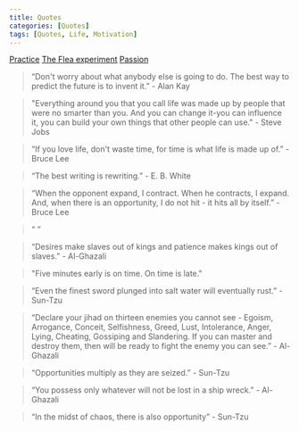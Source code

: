 ```yaml
---
title: Quotes
categories: [Quotes]
tags: [Quotes, Life, Motivation] 
---
```

[Practice](/vid/practice.mp4) [The Flea experiment](/vid/fleas.mp4) [Passion](/vid/passion.mp4)


> “Don't worry about what anybody else is going to do. The best way to predict the future is to invent it.” - Alan Kay

> "Everything around you that you call life was made up by people that were no smarter than you. And you can change it-you can influence it, you can build your own things that other people can use." - Steve Jobs

> “If you love life, don't waste time, for time is what life is made up of.” - Bruce Lee


> “The best writing is rewriting.” - E. B. White

> “When the opponent expand, I contract. When he contracts, I expand. And, when there is an opportunity, I do not hit - it hits all by itself.” - Bruce Lee

> “  ” 

> “Desires make slaves out of kings and patience makes kings out of slaves.” - Al-Ghazali

> "Five minutes early is on time. On time is late."

> “Even the finest sword plunged into salt water will eventually rust.” - Sun-Tzu

> “Declare your jihad on thirteen enemies you cannot see - Egoism, Arrogance, Conceit, Selfishness, Greed, Lust, Intolerance, Anger, Lying, Cheating, Gossiping and Slandering. If you can master and destroy them, then will be ready to fight the enemy you can see.” - Al-Ghazali

> “Opportunities multiply as they are seized.” - Sun-Tzu

> “You possess only whatever will not be lost in a ship wreck.” - Al-Ghazali

> “In the midst of chaos, there is also opportunity” - Sun-Tzu

